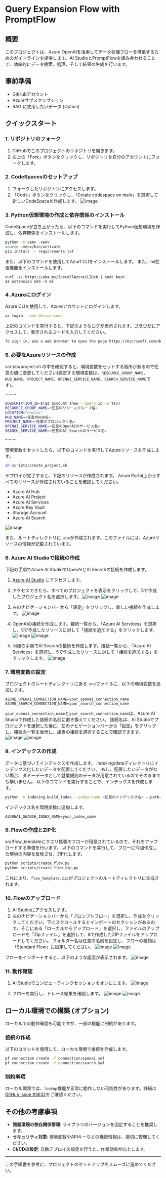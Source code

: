 

# Query Expansion Flow with PromptFlow

## 概要

このプロジェクトは、Azure OpenAIを活用してデータ処理フローを構築するためのガイドラインを提供します。AI StudioとPromptFlowを組み合わせることで、効率的にデータ検索、処理、そして結果の生成を行います。

## 事前準備

- GitHubアカウント
- Azureサブスクリプション
- RAG に使用したいデータ (Option)

## クイックスタート

### 1. リポジトリのフォーク

1. GitHubでこのプロジェクトのリポジトリを開きます。
2. 右上の「Fork」ボタンをクリックし、リポジトリを自分のアカウントにフォークします。

### 2. CodeSpacesのセットアップ

1. フォークしたリポジトリにアクセスします。
2. 「Code」ボタンをクリックし、「Create codespace on main」を選択して新しいCodeSpaceを作成します。
![image](https://github.com/user-attachments/assets/a2572eed-0130-4f16-b670-31ad01646b1a)


### 3. Python仮想環境の作成と依存関係のインストール

CodeSpaceが立ち上がったら、以下のコマンドを実行してPython仮想環境を作成し、依存関係をインストールします。

```bash
python -m venv .venv
source .venv/bin/activate
pip install -r requirements.txt
```

また、以下のコマンドを使用してAzurf CLIをインストールします。
また、ml拡張機能をインストールします。

```:bash
curl -sL https://aka.ms/InstallAzureCLIDeb | sudo bash
az extension add -n ml
```

### 4. Azureにログイン

Azure CLIを使用して、Azureアカウントにログインします。

```bash
az login --use-device-code
```

上記のコマンドを実行すると、下記のようなログが表示されます。[ブラウザ](https://microsoft.com/devicelogin)にアクセスして、表示されるコードを入力してください。

```bash
To sign in, use a web browser to open the page https://microsoft.com/devicelogin and enter the code <コード> to authenticate.
```

### 5. 必要なAzureリソースの作成
scripts/project.sh の中を確認すると、環境変数をセットする箇所があるので任意の値に変更してください(設定する環境変数は、`RESOURCE_GROUP_NAME`、`HUB_NAME`、`PROJECT_NAME`、`OPENAI_SERVICE_NAME`、`SEARCH_SERVICE_NAME`です)。


```:scripts/project.sh
～～～

SUBSCRIPTION_ID=$(az account show --query id -o tsv)
RESOURCE_GROUP_NAME=<任意のリソースグループ名>
LOCATION="eastus"
HUB_NAME=<任意のHub名>
PROJECT_NAME=<任意のプロジェクト名>
OPENAI_SERVICE_NAME=<任意のOpenAIのサービス名>
SEARCH_SERVICE_NAME=<任意のAI Searchのサービス名>

～～～
```


環境変数をセットしたら、以下のコマンドを実行してAzureリソースを作成します。

```bash
sh scripts/create_project.sh
```

デプロイが完了すると、下記のリソースが作成されます。
Azure Portal上からすべてのリソースが作成されていることを確認してください。

- Azure AI Hub
- Azure AI Project
- Azure AI Services
- Azure Key Vault
- Storage Account
- Azure AI Search

![image](https://github.com/user-attachments/assets/90b672bb-9390-47f5-a7e1-0e8105cef1df)

また、ルートディレクトリに`.env`が作成されます。このファイルには、Azureリソースの情報が記載されています。


### 6. Azure AI Studioで接続の作成
下記の手順でAzure AI StudioでOpenAIとAI Searchの接続を作成します。
1. [Azure AI Studio](https://ai.azure.com/) にアクセスします。
2. アクセスできたら、すべてのプロジェクトを表示をクリックして、5で作成したプロジェクト名を選択します。
![image](https://github.com/user-attachments/assets/3669bf1c-529c-4aed-b3a7-07d414b7ca46)
![image](https://github.com/user-attachments/assets/d924c9a4-c5a9-421a-9b6f-df1e479fd1a5)

3. 左のナビゲーションバーから「設定」をクリックし、新しい接続を作成します。
![image](https://github.com/user-attachments/assets/94bd9d8b-ffe6-4923-8d69-071455af0dd6)

4. OpenAIの接続を作成します。接続一覧から、「Azure AI Services」を選択し、5で作成したリソースに対して「接続を追加する」をクリックします。
![image](https://github.com/user-attachments/assets/c7122d0e-489f-44d8-9d27-40c2c179e4b6)
![image](https://github.com/user-attachments/assets/56d850db-eb33-45f5-96e8-8b13486a802a)

5. 同様の手順でAI Searchの接続を作成します。接続一覧から、「Azure AI Services」を選択し、5で作成したリソースに対して「接続を追加する」をクリックします。
![image](https://github.com/user-attachments/assets/4f78fc51-879b-4b50-8c42-e278c245ef7e)


### 7. 環境変数の設定

プロジェクトのルートディレクトリにある`.env`ファイルに、以下の環境変数を追加します。

```env
AZURE_OPENAI_CONNECTION_NAME=your_openai_connection_name
AZURE_SEARCH_CONNECTION_NAME=your_search_connection_name
```

`your_openai_connection_name`と`your_search_connection_name`は、Azure AI Studioで作成した接続の名前に置き換えてください。
接続名は、AI Studioでプロジェクトを選択した後に、左のナビゲーションバーから「設定」をクリックし、接続の一覧を表示し、該当の接続を選択することで確認できます。
![image](https://github.com/user-attachments/assets/1fc74d71-5672-4cfe-94a8-0954e05319ed)
![image](https://github.com/user-attachments/assets/398bc09f-db5a-45ef-82e6-9e465bfdbf5c)

### 8. インデックスの作成

データに基づいてインデックスを作成します。
indexing/dataディレクトリにインデックス化したいデータを配置してください。
もし、配置したいデータがない場合、ダミーデータとして就業規則のデータが用意されているのでそのままでも構いません。
以下のコマンドを実行することで、インデックスを作成します。


```bash
python -m indexing.build_index --index-name <任意のインデックス名> --path-to-data indexing/data
```

インデックス名を環境変数に追加します。

```env
AZUREAI_SEARCH_INDEX_NAME=your_index_name
```

### 9. Flowの作成とZIP化

src/flow_templateにクエリ拡張のフローが用意されているので、それをアップロードする準備を行います。
以下のコマンドを実行して、フローに今回作成した環境の内容を反映させ、ZIP化します。

```bash
python scripts/create_flow.py
python scripts/create_flow_zip.py
```

これにより、`flow_template.zip`がプロジェクトのルートディレクトリに生成されます。

### 10. Flowのアップロード

1. AI Studioにアクセスします。
2. 左のナビゲーションバーから「プロンプトフロー」を選択し、作成をクリックしてください。下にスクロールするとインポートのセクションがあるので、そこにある「ローカルからアップロード」を選択し、ファイルのアップロードを「Zipファイル」を選択して、9で作成したZIPファイルをアップロードしてください。
フォルダー名は任意の名前を設定し、フローの種類は「Standard Flow」に設定してください。
![image](https://github.com/user-attachments/assets/0848a2d3-f297-4d2b-9240-b1443c3e6ee6)
![image](https://github.com/user-attachments/assets/62a172c4-beb8-4c38-8cdb-1a3129f0e9e0)

フローをインポートすると、以下のような画面が表示されます。
![image](https://github.com/user-attachments/assets/1b747ceb-b614-4a5c-9df1-2e0752dc0b66)


### 11. 動作確認

1. AI Studioでコンピューティングセッションをオンにします。
![image](https://github.com/user-attachments/assets/a0dc5800-44f5-4362-8d09-8749374c0b4c)

2. フローを実行し、トレース結果を確認します。
![image](https://github.com/user-attachments/assets/f0da4a0d-9a54-4d12-9b79-fc76a13e2e3a)
![image](https://github.com/user-attachments/assets/3b7bb274-e19d-405f-afba-aa644ad2c95e)

## ローカル環境での構築 (オプション)

ローカルでの動作確認も可能ですが、一部の機能に制約があります。

### 接続の作成

以下のコマンドを使用して、ローカル環境で接続を作成します。

```bash
pf connection create -f connection/openai.yml
pf connection create -f connection/search.yml
```

### 制約事項

ローカル環境では、`lookup`機能が正常に動作しない可能性があります。詳細は[GitHub issue #3632](https://github.com/microsoft/promptflow/issues/3632)をご確認ください。

## その他の考慮事項

- **開発環境の依存関係管理**: ライブラリのバージョンを固定することを推奨します。
- **セキュリティ対策**: 環境変数やAPIキーなどの機密情報は、適切に管理してください。
- **CI/CDの設定**: 自動デプロイの設定を行うと、作業効率が向上します。

---

この手順書を参考に、プロジェクトのセットアップをスムーズに進めてください。